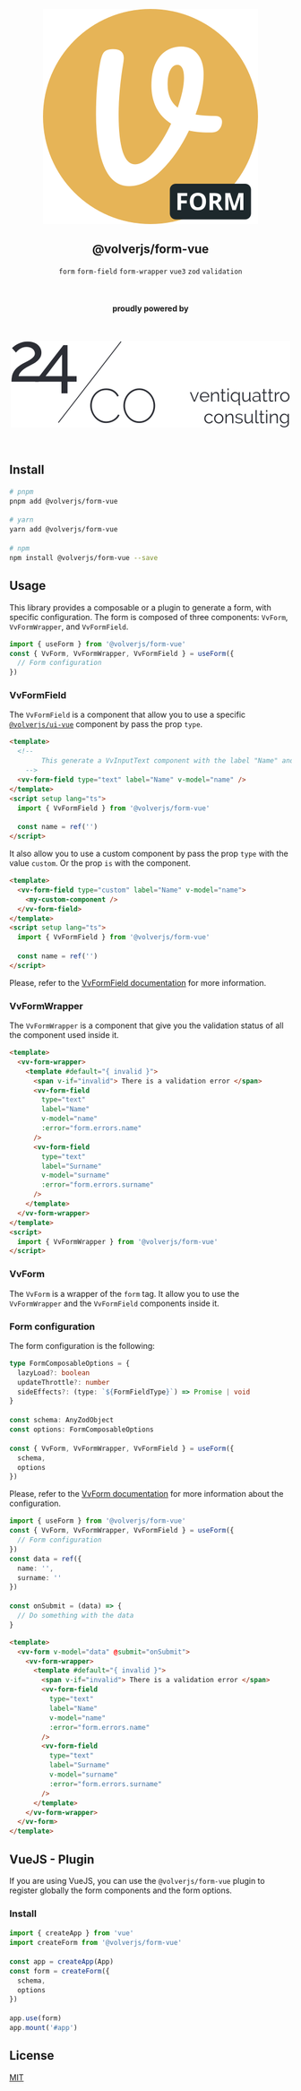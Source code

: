 <div align="center">
  
[![volverjs](docs/static/volverjs-form.svg)](https://volverjs.github.io/form-vue)

## @volverjs/form-vue

`form` `form-field` `form-wrapper` `vue3` `zod` `validation`

<br>

#### proudly powered by

<br>

[![24/Consulting](docs/static/24consulting.svg)](https://24consulting.it)

<br>

</div>

## Install

```bash
# pnpm
pnpm add @volverjs/form-vue

# yarn
yarn add @volverjs/form-vue

# npm
npm install @volverjs/form-vue --save
```

## Usage

This library provides a composable or a plugin to generate a form, with specific configuration. The form is composed of three components: `VvForm`, `VvFormWrapper`, and `VvFormField`.

```typescript
import { useForm } from '@volverjs/form-vue'
const { VvForm, VvFormWrapper, VvFormField } = useForm({
  // Form configuration
})
```

### VvFormField

The `VvFormField` is a component that allow you to use a specific [`@volverjs/ui-vue`](https://github.com/volverjs/ui-vue) component by pass the prop `type`.

```html
<template>
  <!-- 
        This generate a VvInputText component with the label "Name" and the v-model binded to the name variable.
    -->
  <vv-form-field type="text" label="Name" v-model="name" />
</template>
<script setup lang="ts">
  import { VvFormField } from '@volverjs/form-vue'

  const name = ref('')
</script>
```

It also allow you to use a custom component by pass the prop `type` with the value `custom`. Or the prop `is` with the component.

```html
<template>
  <vv-form-field type="custom" label="Name" v-model="name">
    <my-custom-component />
  </vv-form-field>
</template>
<script setup lang="ts">
  import { VvFormField } from '@volverjs/form-vue'

  const name = ref('')
</script>
```

Please, refer to the [VvFormField documentation](/docs/VvFormField.md) for more information.

### VvFormWrapper

The `VvFormWrapper` is a component that give you the validation status of all the component used inside it.

```html
<template>
  <vv-form-wrapper>
    <template #default="{ invalid }">
      <span v-if="invalid"> There is a validation error </span>
      <vv-form-field
        type="text"
        label="Name"
        v-model="name"
        :error="form.errors.name"
      />
      <vv-form-field
        type="text"
        label="Surname"
        v-model="surname"
        :error="form.errors.surname"
      />
    </template>
  </vv-form-wrapper>
</template>
<script>
  import { VvFormWrapper } from '@volverjs/form-vue'
</script>
```

### VvForm

The `VvForm` is a wrapper of the `form` tag. It allow you to use the `VvFormWrapper` and the `VvFormField` components inside it.

### Form configuration

The form configuration is the following:

```typescript
type FormComposableOptions = {
  lazyLoad?: boolean
  updateThrottle?: number
  sideEffects?: (type: `${FormFieldType}`) => Promise | void
}

const schema: AnyZodObject
const options: FormComposableOptions

const { VvForm, VvFormWrapper, VvFormField } = useForm({
  schema,
  options
})
```

Please, refer to the [VvForm documentation](/docs/VvForm.md) for more information about the configuration.

```typescript
import { useForm } from '@volverjs/form-vue'
const { VvForm, VvFormWrapper, VvFormField } = useForm({
  // Form configuration
})
const data = ref({
  name: '',
  surname: ''
})

const onSubmit = (data) => {
  // Do something with the data
}
```

```html
<template>
  <vv-form v-model="data" @submit="onSubmit">
    <vv-form-wrapper>
      <template #default="{ invalid }">
        <span v-if="invalid"> There is a validation error </span>
        <vv-form-field
          type="text"
          label="Name"
          v-model="name"
          :error="form.errors.name"
        />
        <vv-form-field
          type="text"
          label="Surname"
          v-model="surname"
          :error="form.errors.surname"
        />
      </template>
    </vv-form-wrapper>
  </vv-form>
</template>
```

## VueJS - Plugin

If you are using VueJS, you can use the `@volverjs/form-vue` plugin to register globally the form components and the form options.

### Install

```typescript
import { createApp } from 'vue'
import createForm from '@volverjs/form-vue'

const app = createApp(App)
const form = createForm({
  schema,
  options
})

app.use(form)
app.mount('#app')
```

## License

[MIT](http://opensource.org/licenses/MIT)
